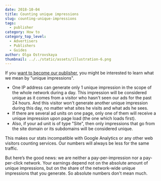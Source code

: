 ```yaml
---
date: 2018-10-04
title: Counting unique impressions
slug: counting-unique-impressions
tags:
  - publisher
category: How to
category_top_level:
  - Advertisers
  - Publishers
  - Guides
author: Olga Ostrovskaya
thumbnail: ../../static/assets/illustration-6.png
---
```

If you [want to become our publisher](https://a-ads.com/ad_units/new), you might be interested to learn what we mean by "unique impressions".

* One IP address can generate only 1 unique impression in the scope of the whole network during a day. This impression will be considered unique as it comes from a visitor who hasn't seen our ads for the past 24 hours. And this visitor won't generate another unique impression during this day, no matter what sites he visits and what ads he sees.
* If there are several ad units on one page, only one of them will receive a unique impression upon page load (the one which loads first). 
* Also, if your ad unit is of type "Site", then only impressions that go from the site domain or its subdomains will be considered unique.

This makes our stats incompatible with Google Analytics or any other web visitors counting services. Our numbers will always be less for the same traffic.

But here’s the good news: we are neither a pay-per-impression nor a pay-per-click network. Your earnings depend not on the absolute amount of unique impressions, but on the share of the network-wide unique impressions that you generate. So absolute numbers don't mean much.
